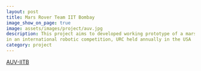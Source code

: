 ```yaml
---
layout: post
title: Mars Rover Team IIT Bombay
image_show_on_page: true
image: assets/images/project/auv.jpg
description: This project aims to developed working prototype of a mars rover for participation 
in an international robotic competition, URC held annually in the USA
category: project
---
```

<a href="https://iitbmartian.github.io/">AUV-IITB</a>


